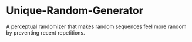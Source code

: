 # Unique-Random-Generator
A perceptual randomizer that makes random sequences feel more random by preventing recent repetitions.
